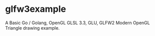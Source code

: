 glfw3example
============

A Basic Go / Golang, OpenGL GLSL 3.3, GLU, GLFW2 Modern OpenGL Triangle drawing example.
